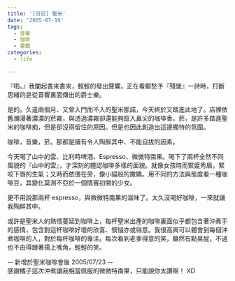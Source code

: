 ```yaml
---
title: '[日記] 聖米'
date: '2005-07-19'
tags:
  - 音樂
  - 咖啡
  - 書籍
categories:
  - life

---
```

『啪。』我闔起書來書來，輕輕的發出聲響。正在看鄭愁予『殘堡』一詩時，打斷思緒的是從音響裏面傳出的爵士樂。  
  
是的。久違兩個月、又曾入門而不入的聖米那諾，今天終於又踏進此地了。店裡依舊瀰漫著濃濃的菸霧，與透過濃霧卻還能夠竄入鼻尖的咖啡香。菸，是許多踏進聖米的咖啡痴，但是卻沒得留住的原因。但是也因此創造出這邊獨特的氛圍。  
  
咖啡，音樂，菸。那都是擁有令人陶醉其中、不能自拔的因素。  
  
今天喝了山中的雲、比利時啤酒、Espresso、微微特南果。喝下了兩杯全然不同風貌的『山中的雲』，才深刻的體認咖啡多樣的面貌。就像女孩時而緊蹙秀眉，緊咬下唇的生氣；又時而依偎在旁，像小貓般的撒嬌。用不同的方法與態度看一種咖啡豆，其變化莫測不亞於一個情竇初開的少女。  
  
更不用說那兩杯 espresso，與微微特南果的滋味了。太久沒喝好咖啡，一來就讓我陶醉其中。  
  
或許是聖米人的熱情蔓延到咖啡上，每杯聖米出產的咖啡裏面似乎都包含著沖煮手的感情，包含對這杯咖啡好壞的欣喜、懊惱亦或得意。我很高興可以體會到每個沖煮咖啡的人，對於每杯咖啡的專注。每次看到老爹得意的笑，雖然有點臭屁，不過也不由得跟著揚上嘴角，輕輕的笑。  
  
\-- 新增於聖米咖啡會後 2005/07/23 --  
感謝橘子這次沖煮讓我相當佩服的微微特南果，只能說你太讚啊！ XD